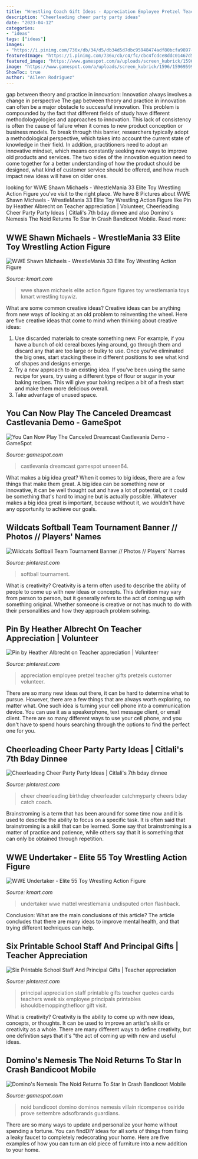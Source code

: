 ```yaml
---
title: "Wrestling Coach Gift Ideas - Appreciation Employee Pretzel Teacher Gifts Pretzels Customer Volunteer"
description: "Cheerleading cheer party party ideas"
date: "2023-04-12"
categories:
- "ideas"
tags: ["ideas"]
images:
- "https://i.pinimg.com/736x/db/34/d5/db34d5d7dbc95948474adf80bcfa9897--administrative-professionals-day-gifts-pretzels.jpg"
featuredImage: "https://i.pinimg.com/736x/cb/c4/fc/cbc4fcdce8ddc01467d5f874932fdb1a.jpg"
featured_image: "https://www.gamespot.com/a/uploads/screen_kubrick/1596/15969599/3824503-castlevaniaresurrection.jpg"
image: "https://www.gamespot.com/a/uploads/screen_kubrick/1596/15969599/3823515-noid_crash_pr_images_wide.jpg"
ShowToc: true
author: "Aileen Rodriguez"
---
```



gap between theory and practice in innovation: Innovation always involves a change in perspective
The gap between theory and practice in innovation can often be a major obstacle to successful innovation. This problem is compounded by the fact that different fields of study have different methodologyologies and approaches to innovation. This lack of consistency is often the cause of failure when it comes to new product conception or business models. To break through this barrier, researchers typically adopt a methodological perspective, which takes into account the current state of knowledge in their field. In addition, practitioners need to adopt an innovative mindset, which means constantly seeking new ways to improve old products and services. The two sides of the innovation equation need to come together for a better understanding of how the product should be designed, what kind of customer service should be offered, and how much impact new ideas will have on older ones.

	

		
looking for WWE Shawn Michaels - WrestleMania 33 Elite Toy Wrestling Action Figure you've visit to the right place. We have 8 Pictures about WWE Shawn Michaels - WrestleMania 33 Elite Toy Wrestling Action Figure like Pin by Heather Albrecht on Teacher appreciation | Volunteer, Cheerleading Cheer Party Party Ideas | Citlali&#039;s 7th bday dinnee and also Domino&#039;s Nemesis The Noid Returns To Star In Crash Bandicoot Mobile. Read more:
		
    
## WWE Shawn Michaels - WrestleMania 33 Elite Toy Wrestling Action Figure

<img loading=lazy src="https://c.shld.net/rpx/i/s/i/spin/10036517/prod_12143441512??hei=64&amp;wid=64&amp;qlt=50" onerror="this.onerror=null;this.src='https://tse2.mm.bing.net/th?id=OIP.Y4IRES7bh66hVZUlaiTPFwHaLM&amp;pid=15.1';" alt="WWE Shawn Michaels - WrestleMania 33 Elite Toy Wrestling Action Figure">

_Source: kmart.com_

>wwe shawn michaels elite action figure figures toy wrestlemania toys kmart wrestling toywiz. 

	

What are some common creative ideas?
Creative ideas can be anything from new ways of looking at an old problem to reinventing the wheel. Here are five creative ideas that come to mind when thinking about creative ideas: 
1. Use discarded materials to create something new. For example, if you have a bunch of old cereal boxes lying around, go through them and discard any that are too large or bulky to use. Once you’ve eliminated the big ones, start stacking these in different positions to see what kind of shapes and designs emerge.
2. Try a new approach to an existing idea. If you’ve been using the same recipe for years, try using a different type of flour or sugar in your baking recipes. This will give your baking recipes a bit of a fresh start and make them more delicious overall.
3. Take advantage of unused space.

    
## You Can Now Play The Canceled Dreamcast Castlevania Demo - GameSpot

<img loading=lazy src="https://www.gamespot.com/a/uploads/screen_kubrick/1596/15969599/3824503-castlevaniaresurrection.jpg" onerror="this.onerror=null;this.src='https://tse1.mm.bing.net/th?id=OIP._XswsKF8bccPUabPwPsGQwHaFj&amp;pid=15.1';" alt="You Can Now Play The Canceled Dreamcast Castlevania Demo - GameSpot">

_Source: gamespot.com_

>castlevania dreamcast gamespot unseen64. 

	

What makes a big idea great?
When it comes to big ideas, there are a few things that make them great. A big idea can be something new or innovative, it can be well thought out and have a lot of potential, or it could be something that's hard to imagine but is actually possible. Whatever makes a big idea great is important, because without it, we wouldn't have any opportunity to achieve our goals.

    
## Wildcats Softball Team Tournament Banner // Photos // Players&#039; Names

<img loading=lazy src="https://i.pinimg.com/736x/1d/98/9d/1d989d4752f9f5a7b18f9db060c5af99.jpg" onerror="this.onerror=null;this.src='https://tse4.mm.bing.net/th?id=OIP.EGzruAFKQcUMGqHqRxEG2QHaEK&amp;pid=15.1';" alt="Wildcats Softball Team Tournament Banner // Photos // Players&#039; Names">

_Source: pinterest.com_

>softball tournament. 

	

What is creativity?
Creativity is a term often used to describe the ability of people to come up with new ideas or concepts. This definition may vary from person to person, but it generally refers to the act of coming up with something original. Whether someone is creative or not has much to do with their personalities and how they approach problem solving.

    
## Pin By Heather Albrecht On Teacher Appreciation | Volunteer

<img loading=lazy src="https://i.pinimg.com/736x/db/34/d5/db34d5d7dbc95948474adf80bcfa9897--administrative-professionals-day-gifts-pretzels.jpg" onerror="this.onerror=null;this.src='https://tse3.mm.bing.net/th?id=OIP.Hr_mM6PpcXUCF83tlzIuhgDgEs&amp;pid=15.1';" alt="Pin by Heather Albrecht on Teacher appreciation | Volunteer">

_Source: pinterest.com_

>appreciation employee pretzel teacher gifts pretzels customer volunteer. 

	

There are so many new ideas out there, it can be hard to determine what to pursue. However, there are a few things that are always worth exploring, no matter what. One such idea is turning your cell phone into a communication device. You can use it as a speakerphone, text message client, or email client. There are so many different ways to use your cell phone, and you don't have to spend hours searching through the options to find the perfect one for you.

    
## Cheerleading Cheer Party Party Ideas | Citlali&#039;s 7th Bday Dinnee

<img loading=lazy src="https://i.pinimg.com/736x/bf/76/6a/bf766ae154ee73762a44ec05339ef1ed--cheer-birthday-gymnastics-birthday.jpg?b=t" onerror="this.onerror=null;this.src='https://tse1.mm.bing.net/th?id=OIP.HVByh6vSY6_apjG45deaogHaJ3&amp;pid=15.1';" alt="Cheerleading Cheer Party Party Ideas | Citlali&#039;s 7th bday dinnee">

_Source: pinterest.com_

>cheer cheerleading birthday cheerleader catchmyparty cheers bday catch coach. 

	

Brainstroming is a term that has been around for some time now and it is used to describe the ability to focus on a specific task. It is often said that brainstroming is a skill that can be learned. Some say that brainstroming is a matter of practice and patience, while others say that it is something that can only be obtained through repetition.

    
## WWE Undertaker - Elite 55 Toy Wrestling Action Figure

<img loading=lazy src="https://c.shld.net/rpx/i/s/i/spin/10036517/prod_18906789612??hei=64&amp;wid=64&amp;qlt=50" onerror="this.onerror=null;this.src='https://tse3.mm.bing.net/th?id=OIP.Zexpq6LMQECJ6NzdwNZrbwHaMu&amp;pid=15.1';" alt="WWE Undertaker - Elite 55 Toy Wrestling Action Figure">

_Source: kmart.com_

>undertaker wwe mattel wrestlemania undisputed orton flashback. 

	

Conclusion: What are the main conclusions of this article?
The article concludes that there are many ideas to improve mental health, and that trying different techniques can help.

    
## Six Printable School Staff And Principal Gifts | Teacher Appreciation

<img loading=lazy src="https://i.pinimg.com/736x/cb/c4/fc/cbc4fcdce8ddc01467d5f874932fdb1a.jpg" onerror="this.onerror=null;this.src='https://tse1.mm.bing.net/th?id=OIP.CvGixDcFfKiqWS6SFfKY9gHaPn&amp;pid=15.1';" alt="Six Printable School Staff And Principal Gifts | Teacher appreciation">

_Source: pinterest.com_

>principal appreciation staff printable gifts teacher quotes cards teachers week six employee principals printables ishouldbemoppingthefloor gift visit. 

	

What is creativity?
Creativity is the ability to come up with new ideas, concepts, or thoughts. It can be used to improve an artist's skills or creativity as a whole. There are many different ways to define creativity, but one definition says that it's "the act of coming up with new and useful ideas.

    
## Domino&#039;s Nemesis The Noid Returns To Star In Crash Bandicoot Mobile

<img loading=lazy src="https://www.gamespot.com/a/uploads/screen_kubrick/1596/15969599/3823515-noid_crash_pr_images_wide.jpg" onerror="this.onerror=null;this.src='https://tse4.mm.bing.net/th?id=OIP.aViThT0G6A6o1C2semCMIQHaEK&amp;pid=15.1';" alt="Domino&#039;s Nemesis The Noid Returns To Star In Crash Bandicoot Mobile">

_Source: gamespot.com_

>noid bandicoot domino dominos nemesis villain ricompense osiride prove settembre adsofbrands guardians. 

	

There are so many ways to update and personalize your home without spending a fortune. You can findDIY ideas for all sorts of things from fixing a leaky faucet to completely redecorating your home. Here are five examples of how you can turn an old piece of furniture into a new addition to your home.

